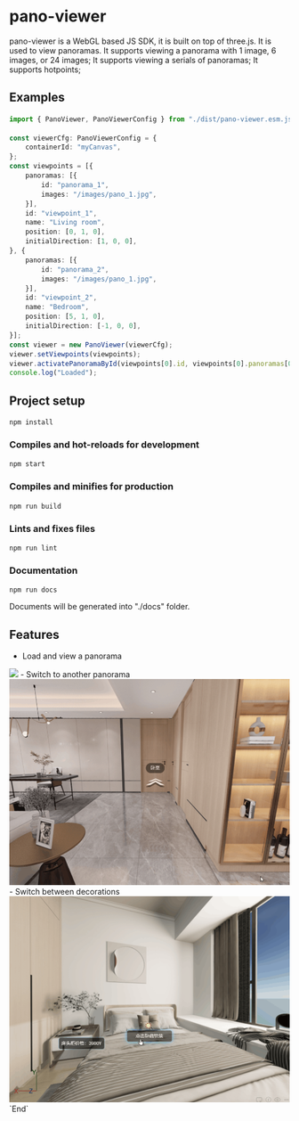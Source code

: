 # pano-viewer
pano-viewer is a WebGL based JS SDK, it is built on top of three.js. It is used to view panoramas. It supports viewing a panorama with 1 image, 6 images, or 24 images; It supports viewing a serials of panoramas; It supports hotpoints;


## Examples
``` typescript
import { PanoViewer, PanoViewerConfig } from "./dist/pano-viewer.esm.js";

const viewerCfg: PanoViewerConfig = {
    containerId: "myCanvas",
};
const viewpoints = [{
    panoramas: [{
        id: "panorama_1",
        images: "/images/pano_1.jpg",
    }],
    id: "viewpoint_1",
    name: "Living room",
    position: [0, 1, 0],
    initialDirection: [1, 0, 0],
}, {
    panoramas: [{
        id: "panorama_2",
        images: "/images/pano_1.jpg",
    }],
    id: "viewpoint_2",
    name: "Bedroom",
    position: [5, 1, 0],
    initialDirection: [-1, 0, 0],
}];
const viewer = new PanoViewer(viewerCfg);
viewer.setViewpoints(viewpoints);
viewer.activatePanoramaById(viewpoints[0].id, viewpoints[0].panoramas[0].id);
console.log("Loaded");
```

## Project setup
```
npm install
```

### Compiles and hot-reloads for development
```
npm start
```

### Compiles and minifies for production
```
npm run build
```

### Lints and fixes files
```
npm run lint
```

### Documentation
```
npm run docs
```
Documents will be generated into "./docs" folder.

## Features
- Load and view a panorama
<img src="demo/public/images/snapshots/pano_load_and_view.gif" width="600">
- Switch to another panorama
<img src="demo/public/images/snapshots/pano_switch_panos.gif" width="600">
- Switch between decorations
<img src="demo/public/images/snapshots/pano_switch_decorations.gif" width="600">
`End`
